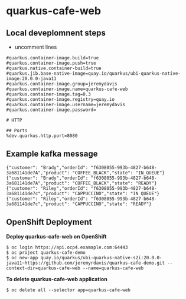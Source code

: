 
# quarkus-cafe-web

## Local deveplomnent steps 
* uncomment lines 
```
#quarkus.container-image.build=true
#quarkus.container-image.push=true
#quarkus.native.container-build=true
#quarkus.jib.base-native-image=quay.io/quarkus/ubi-quarkus-native-image:20.0.0-java11
#quarkus.container-image.group=jeremydavis
#quarkus.container-image.name=quarkus-cafe-web
#quarkus.container-image.tag=0.3
#quarkus.container-image.registry=quay.io
#quarkus.container-image.username=jeremydavis
#quarkus.container-image.password=

# HTTP

## Ports
%dev.quarkus.http.port=8080
```

## Example kafka message
```
{"customer": "Brady","orderId": "f6308055-993b-4827-b648-3a681141de7A","product": "COFFEE_BLACK","state": "IN_QUEUE"}
{"customer": "Brady","orderId": "f6308055-993b-4827-b648-3a681141de7A","product": "COFFEE_BLACK","state": "READY"}
{"customer": "Riley","orderId": "f6308055-993b-4827-b648-3a681141de7c","product": "CAPPUCCINO","state": "IN_QUEUE"}
{"customer": "Riley","orderId": "f6308055-993b-4827-b648-3a681141de7c","product": "CAPPUCCINO","state": "READY"}
```

## OpenShift Deployment 
**Deploy quarkus-cafe-web on OpenShift**
```
$ oc login https://api.ocp4.examaple.com:64443
$ oc project quarkus-cafe-demo
$ oc new-app quay.io/quarkus/ubi-quarkus-native-s2i:20.0.0-java11~https://github.com/jeremyrdavis/quarkus-cafe-demo.git --context-dir=quarkus-cafe-web --name=quarkus-cafe-web
```

**To delete quarkus-cafe-web application**
```
$ oc delete all --selector app=quarkus-cafe-web
```
